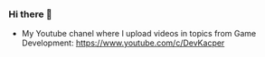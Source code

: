 ### Hi there 👋

- My Youtube chanel where I upload videos in topics from Game Development: https://www.youtube.com/c/DevKacper
